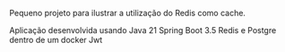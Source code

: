 Pequeno projeto para ilustrar a utilização do Redis como cache.

Aplicação desenvolvida usando
Java 21
Spring Boot 3.5
Redis e Postgre dentro de um docker
Jwt

